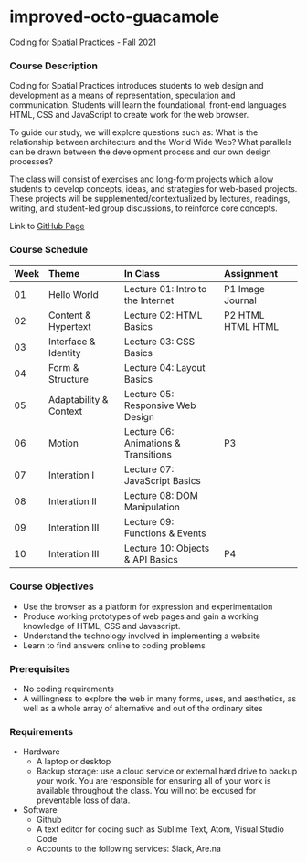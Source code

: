 # improved-octo-guacamole
Coding for Spatial Practices - Fall 2021

### Course Description

Coding for Spatial Practices introduces students to web design and development as a means of representation, speculation and communication. Students will learn the foundational, front-end languages HTML, CSS and JavaScript to create work for the web browser.

To guide our study, we will explore questions such as: What is the relationship between architecture and the World Wide Web? What parallels can be drawn between the development process and our own design processes?

The class will consist of exercises and long-form projects which allow students to develop concepts, ideas, and strategies for web-based projects. These projects will be supplemented/contextualized by lectures, readings, writing, and student-led group discussions, to reinforce core concepts.

Link to [GitHub Page](https://celestelayne.github.io/improved-octo-guacamole/)

### Course Schedule

| Week        | Theme                 | In Class                            | Assignment
| :---        |    :-----------       | :-----------                        | :----------- |
| 01          | Hello World           | Lecture 01: Intro to the Internet   | P1 Image Journal
| 02          | Content & Hypertext   | Lecture 02: HTML Basics             | P2 HTML HTML HTML
| 03          | Interface & Identity  | Lecture 03: CSS Basics              |
| 04          | Form & Structure      | Lecture 04: Layout Basics           |
| 05          | Adaptability & Context| Lecture 05: Responsive Web Design   |
| 06          | Motion                | Lecture 06: Animations & Transitions| P3
| 07          | Interation I          | Lecture 07: JavaScript Basics       |
| 08          | Interation II         | Lecture 08: DOM Manipulation        |
| 09          | Interation III        | Lecture 09: Functions & Events      |
| 10          | Interation III        | Lecture 10: Objects & API Basics    | P4

### Course Objectives

* Use the browser as a platform for expression and experimentation
* Produce working prototypes of web pages and gain a working knowledge of HTML, CSS and Javascript.
* Understand the technology involved in implementing a website
* Learn to find answers online to coding problems

### Prerequisites

* No coding requirements
* A willingness to explore the web in many forms, uses, and aesthetics, as well as a whole array of alternative and out of the ordinary sites

### Requirements

* Hardware
	* A laptop or desktop
	* Backup storage: use a cloud service or external hard drive to backup your work. You are responsible for ensuring all of your work is available throughout the class. You will not be excused for preventable loss of data.
* Software
	* Github
	* A text editor for coding such as Sublime Text, Atom, Visual Studio Code
	* Accounts to the following services: Slack, Are.na